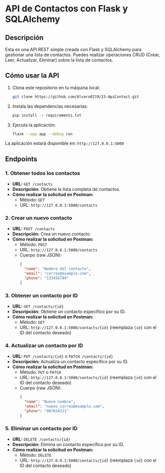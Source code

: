 # API de Contactos con Flask y SQLAlchemy

## Descripción

Esta es una API REST simple creada con Flask y SQLAlchemy para gestionar una lista de contactos. Puedes realizar operaciones CRUD (Crear, Leer, Actualizar, Eliminar) sobre la lista de contactos.

## Cómo usar la API

1. Clona este repositorio en tu máquina local:

    ```bash
    git clone https://github.com/Alvaro0219/23-ApiContact.git
    ```

2. Instala las dependencias necesarias:

    ```bash
    pip install -r requirements.txt
    ```

3. Ejecuta la aplicación:

    ```bash
    flask --app app --debug run
    ```

La aplicación estará disponible en: `http://127.0.0.1:5000`

## Endpoints

### 1. Obtener todos los contactos

- **URL:** `GET /contacts`
- **Descripción:** Obtiene la lista completa de contactos.
- **Cómo realizar la solicitud en Postman:**
  - Método: `GET`
  - URL: `http://127.0.0.1:5000/contacts`

### 2. Crear un nuevo contacto

- **URL:** `POST /contacts`
- **Descripción:** Crea un nuevo contacto.
- **Cómo realizar la solicitud en Postman:**
  - Método: `POST`
  - URL: `http://127.0.0.1:5000/contacts`
  - Cuerpo (raw JSON):
    ```json
    {
      "name": "Nombre del contacto",
      "email": "correo@example.com",
      "phone": "123456789"
    }
    ```

### 3. Obtener un contacto por ID

- **URL:** `GET /contacts/{id}`
- **Descripción:** Obtiene un contacto específico por su ID.
- **Cómo realizar la solicitud en Postman:**
  - Método: `GET`
  - URL: `http://127.0.0.1:5000/contacts/{id}` (reemplaza `{id}` con el ID del contacto deseado)

### 4. Actualizar un contacto por ID

- **URL:** `PUT /contacts/{id}` o `PATCH /contacts/{id}`
- **Descripción:** Actualiza un contacto específico por su ID.
- **Cómo realizar la solicitud en Postman:**
  - Método: `PUT` o `PATCH`
  - URL: `http://127.0.0.1:5000/contacts/{id}` (reemplaza `{id}` con el ID del contacto deseado)
  - Cuerpo (raw JSON):
    ```json
    {
      "name": "Nuevo nombre",
      "email": "nuevo_correo@example.com",
      "phone": "987654321"
    }
    ```

### 5. Eliminar un contacto por ID

- **URL:** `DELETE /contacts/{id}`
- **Descripción:** Elimina un contacto específico por su ID.
- **Cómo realizar la solicitud en Postman:**
  - Método: `DELETE`
  - URL: `http://127.0.0.1:5000/contacts/{id}` (reemplaza `{id}` con el ID del contacto deseado)
